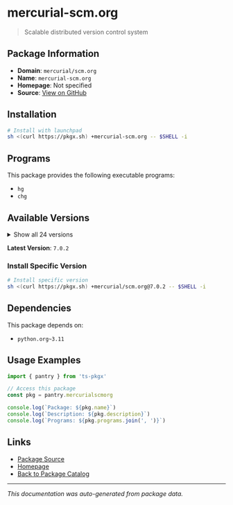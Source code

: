 # mercurial-scm.org

> Scalable distributed version control system

## Package Information

- **Domain**: `mercurial/scm.org`
- **Name**: `mercurial-scm.org`
- **Homepage**: Not specified
- **Source**: [View on GitHub](https://github.com/pkgxdev/pantry/tree/main/projects/mercurial-scm.org/package.yml)

## Installation

```bash
# Install with launchpad
sh <(curl https://pkgx.sh) +mercurial-scm.org -- $SHELL -i
```

## Programs

This package provides the following executable programs:

- `hg`
- `chg`

## Available Versions

<details>
<summary>Show all 24 versions</summary>

- `7.0.2`, `7.0.1`, `7.0.0`, `6.9.5`, `6.9.4`
- `6.9.3`, `6.9.2`, `6.9.1`, `6.9.0`, `6.8.2`
- `6.8.1`, `6.8.0`, `6.7.4`, `6.7.3`, `6.7.2`
- `6.7.1`, `6.7.0`, `6.6.3`, `6.6.2`, `6.6.1`
- `6.6.0`, `6.5.3`, `6.5.2`, `6.5.0`

</details>

**Latest Version**: `7.0.2`

### Install Specific Version

```bash
# Install specific version
sh <(curl https://pkgx.sh) +mercurial/scm.org@7.0.2 -- $SHELL -i
```

## Dependencies

This package depends on:

- `python.org~3.11`

## Usage Examples

```typescript
import { pantry } from 'ts-pkgx'

// Access this package
const pkg = pantry.mercurialscmorg

console.log(`Package: ${pkg.name}`)
console.log(`Description: ${pkg.description}`)
console.log(`Programs: ${pkg.programs.join(', ')}`)
```

## Links

- [Package Source](https://github.com/pkgxdev/pantry/tree/main/projects/mercurial-scm.org/package.yml)
- [Homepage](#)
- [Back to Package Catalog](../package-catalog.md)

---

*This documentation was auto-generated from package data.*

